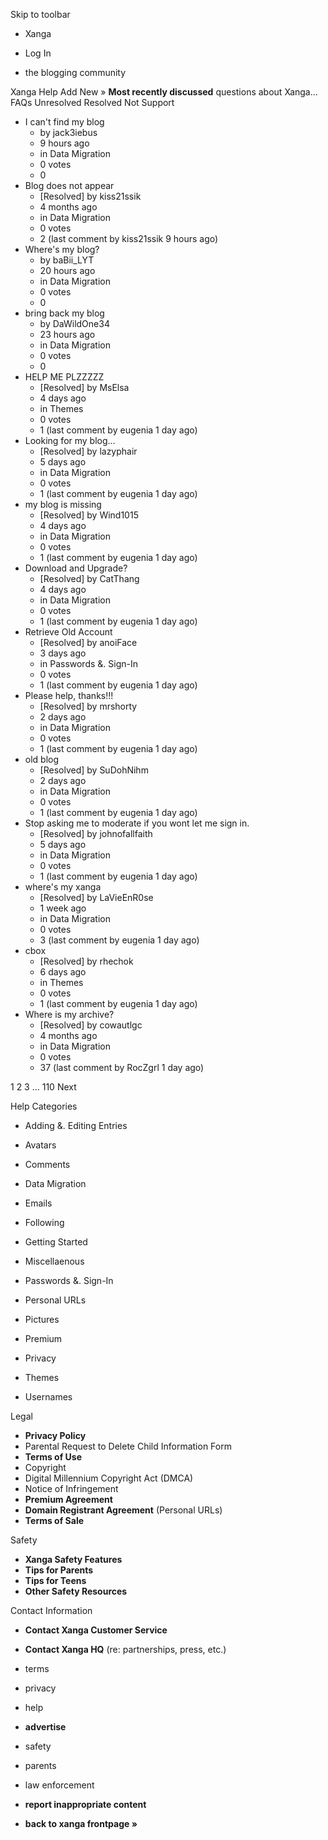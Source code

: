 Skip to toolbar

*   Xanga

*   Log In

*   the blogging community

Xanga Help Add New » **Most recently discussed** questions about Xanga… FAQs Unresolved Resolved Not Support

*   I can't find my blog
    *   by jack3iebus
    *   9 hours ago
    *   in Data Migration
    *   0 votes
    *   0
*   Blog does not appear
    *   \[Resolved\] by kiss21ssik
    *   4 months ago
    *   in Data Migration
    *   0 votes
    *   2 (last comment by kiss21ssik 9 hours ago)
*   Where's my blog?
    *   by baBii\_LYT
    *   20 hours ago
    *   in Data Migration
    *   0 votes
    *   0
*   bring back my blog
    *   by DaWildOne34
    *   23 hours ago
    *   in Data Migration
    *   0 votes
    *   0
*   HELP ME PLZZZZZ
    *   \[Resolved\] by MsElsa
    *   4 days ago
    *   in Themes
    *   0 votes
    *   1 (last comment by eugenia 1 day ago)
*   Looking for my blog...
    *   \[Resolved\] by lazyphair
    *   5 days ago
    *   in Data Migration
    *   0 votes
    *   1 (last comment by eugenia 1 day ago)
*   my blog is missing
    *   \[Resolved\] by Wind1015
    *   4 days ago
    *   in Data Migration
    *   0 votes
    *   1 (last comment by eugenia 1 day ago)
*   Download and Upgrade?
    *   \[Resolved\] by CatThang
    *   4 days ago
    *   in Data Migration
    *   0 votes
    *   1 (last comment by eugenia 1 day ago)
*   Retrieve Old Account
    *   \[Resolved\] by anoiFace
    *   3 days ago
    *   in Passwords &. Sign-In
    *   0 votes
    *   1 (last comment by eugenia 1 day ago)
*   Please help, thanks!!!
    *   \[Resolved\] by mrshorty
    *   2 days ago
    *   in Data Migration
    *   0 votes
    *   1 (last comment by eugenia 1 day ago)
*   old blog
    *   \[Resolved\] by SuDohNihm
    *   2 days ago
    *   in Data Migration
    *   0 votes
    *   1 (last comment by eugenia 1 day ago)
*   Stop asking me to moderate if you wont let me sign in.
    *   \[Resolved\] by johnofallfaith
    *   5 days ago
    *   in Data Migration
    *   0 votes
    *   1 (last comment by eugenia 1 day ago)
*   where's my xanga
    *   \[Resolved\] by LaVieEnR0se
    *   1 week ago
    *   in Data Migration
    *   0 votes
    *   3 (last comment by eugenia 1 day ago)
*   cbox
    *   \[Resolved\] by rhechok
    *   6 days ago
    *   in Themes
    *   0 votes
    *   1 (last comment by eugenia 1 day ago)
*   Where is my archive?
    *   \[Resolved\] by cowautlgc
    *   4 months ago
    *   in Data Migration
    *   0 votes
    *   37 (last comment by RocZgrl 1 day ago)

1 2 3 ... 110 Next

Help Categories

*   Adding &. Editing Entries
*   Avatars
*   Comments
*   Data Migration
*   Emails
*   Following
*   Getting Started
*   Miscellaenous

*   Passwords &. Sign-In
*   Personal URLs
*   Pictures
*   Premium
*   Privacy
*   Themes
*   Usernames

Legal

*   **Privacy Policy**
*   Parental Request to Delete Child Information Form
*   **Terms of Use**
*   Copyright
*   Digital Millennium Copyright Act (DMCA)
*   Notice of Infringement
*   **Premium Agreement**
*   **Domain Registrant Agreement** (Personal URLs)
*   **Terms of Sale**

Safety

*   **Xanga Safety Features**
*   **Tips for Parents**
*   **Tips for Teens**
*   **Other Safety Resources**

Contact Information

*   **Contact Xanga Customer Service**
*   **Contact Xanga HQ** (re: partnerships, press, etc.)

*   terms
*   privacy
*   help
*   **advertise**

*   safety
*   parents
*   law enforcement
*   **report inappropriate content**

*   **back to xanga frontpage »**